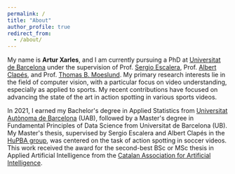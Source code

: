 ```yaml
---
permalink: /
title: "About"
author_profile: true
redirect_from: 
  - /about/
---
```


<div style="text-align: align"> 
My name is <b>Artur Xarles</b>, and I am currently pursuing a PhD at <a href="https://web.ub.edu/es/inicio">Universitat de Barcelona</a> under the supervision of Prof. <a href="https://scholar.google.es/citations?user=oI6AIkMAAAAJ&hl=ca&oi=ao">Sergio Escalera</a>, Prof. <a href="https://scholar.google.es/citations?user=n4BtpPsAAAAJ&hl=ca&oi=ao">Albert Clapés</a>, and Prof. <a href="https://scholar.google.es/citations?user=XmkDts4AAAAJ&hl=ca&oi=ao">Thomas B. Moeslund</a>. My primary research interests lie in the field of computer vision, with a particular focus on video understanding, especially as applied to sports. My recent contributions have focused on advancing the state of the art in action spotting in various sports videos.

In 2021, I earned my Bachelor's degree in Applied Statistics from <a href="https://www.uab.cat/web/universitat-autonoma-de-barcelona-1345467950436.html">Universitat Autònoma de Barcelona</a> (UAB), followed by a Master's degree in Fundamental Principles of Data Science from Universitat de Barcelona (UB). My Master's thesis, supervised by Sergio Escalera and Albert Clapés in the <a href="https://sergioescalera.com/students/">HuPBA group</a>, was centered on the task of action spotting in soccer videos. This work received the award for the second-best BSc or MSc thesis in Applied Artificial Intelligence from the <a href="https://www.acia.cat/">Catalan Association for Artificial Intelligence</a>.

<title> News


</div>